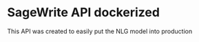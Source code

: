 # SageWrite API dockerized

This API was created to easily put the NLG model into production

  


  
